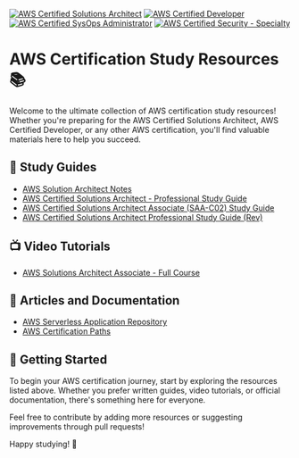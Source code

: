 [![AWS Certified Solutions Architect](https://img.shields.io/badge/AWS-Certified%20Solutions%20Architect-yellow?logo=amazon-aws&style=flat-square)](https://aws.amazon.com/certification/)
[![AWS Certified Developer](https://img.shields.io/badge/AWS-Certified%20Developer-orange?logo=amazon-aws&style=flat-square)](https://aws.amazon.com/certification/)
[![AWS Certified SysOps Administrator](https://img.shields.io/badge/AWS-Certified%20SysOps%20Administrator-blue?logo=amazon-aws&style=flat-square)](https://aws.amazon.com/certification/)
[![AWS Certified Security - Specialty](https://img.shields.io/badge/AWS-Certified%20Security%20Specialty-green?logo=amazon-aws&style=flat-square)](https://aws.amazon.com/certification/)

# AWS Certification Study Resources 📚

Welcome to the ultimate collection of AWS certification study resources! Whether you're preparing for the AWS Certified Solutions Architect, AWS Certified Developer, or any other AWS certification, you'll find valuable materials here to help you succeed.

## 📘 Study Guides

- [AWS Solution Architect Notes](https://github.com/vaquarkhan/Aws-Solution-Architect-Notes/)
- [AWS Certified Solutions Architect - Professional Study Guide](https://github.com/acantril/aws-sa-pro)
- [AWS Certified Solutions Architect Associate (SAA-C02) Study Guide](https://github.com/keenanromain/AWS-SAA-C02-Study-Guide)
- [AWS Certified Solutions Architect Professional Study Guide (Rev)](https://github.com/aandr26/AWS-SAP-C01-Study-Guide)

## 📺 Video Tutorials

- [AWS Solutions Architect Associate - Full Course](https://www.youtube.com/watch?v=5gnoVjpfWxU)

## 📄 Articles and Documentation

- [AWS Serverless Application Repository](https://noise.getoto.net/tag/aws-serverless-application-repository/)
- [AWS Certification Paths](https://d1.awsstatic.com/training-and-certification/docs/AWS_certification_paths.pdf)


## 🚀 Getting Started

To begin your AWS certification journey, start by exploring the resources listed above. Whether you prefer written guides, video tutorials, or official documentation, there's something here for everyone.

Feel free to contribute by adding more resources or suggesting improvements through pull requests!

Happy studying! 🎉
